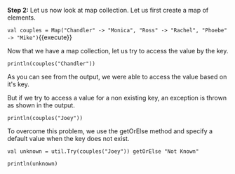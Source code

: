 **Step 2:** Let us now look at map collection. Let us first create a map of elements.

`val couples = Map("Chandler" -> "Monica", "Ross" -> "Rachel", "Phoebe" -> "Mike")`{{execute}} 

Now that we have a map collection, let us try to access the value by the key.

`println(couples("Chandler"))` 


As you can see from the output, we were able to access the value based on it's key.

But if we try to access a value for a non existing key, an exception is thrown as shown in the output. 

`println(couples("Joey"))` 


To overcome this problem, we use the getOrElse method and specify a default value when the key does not exist.

`val unknown = util.Try(couples("Joey")) getOrElse "Not Known"` 

`println(unknown)` 